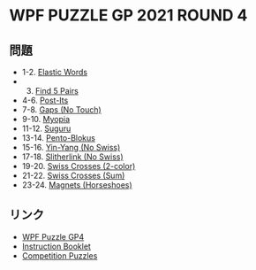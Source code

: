 # WPF PUZZLE GP 2021 ROUND 4

## 問題
- 1-2. [Elastic Words](../puzzle/elasticwords.md)
- 3. [Find 5 Pairs](../puzzle/find5pairs.md)
- 4-6. [Post-Its](../puzzle/postits.md)
- 7-8. [Gaps (No Touch)](../puzzle/gaps-notouch.md)
- 9-10. [Myopia](../puzzle/myopia.md)
- 11-12. [Suguru](../puzzle/suguru.md)
- 13-14. [Pento-Blokus](../puzzle/pentoblokus.md)
- 15-16. [Yin-Yang (No Swiss)](../puzzle/yinyang-noswiss.md)
- 17-18. [Slitherlink (No Swiss)](../puzzle/slitherlink-noswiss.md)
- 19-20. [Swiss Crosses (2-color)](../puzzle/swisscrosses2color.md)
- 21-22. [Swiss Crosses (Sum)](../puzzle/swisscrossessum.md)
- 23-24. [Magnets (Horseshoes)](../puzzle/magnets-horseshoes.md)

## リンク
- [WPF Puzzle GP4](https://gp.worldpuzzle.org/content/wpf-puzzle-gp4-6)
- [Instruction Booklet](https://gp.worldpuzzle.org/content/instruction-booklet-120)
- [Competition Puzzles](https://gp.worldpuzzle.org/content/competition-puzzles-85)
